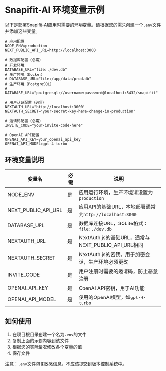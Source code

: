 # Snapifit-AI 环境变量示例

以下是部署Snapifit-AI应用时需要的环境变量。请根据您的需求创建一个`.env`文件并添加这些变量。

```
# 应用配置
NODE_ENV=production
NEXT_PUBLIC_API_URL=http://localhost:3000

# 数据库配置（必需）
# 开发环境
DATABASE_URL="file:./dev.db"
# 生产环境（Docker）
# DATABASE_URL="file:/app/data/prod.db"
# 生产环境（PostgreSQL）
# DATABASE_URL="postgresql://username:password@localhost:5432/snapifit"

# 用户认证配置（必需）
NEXTAUTH_URL="http://localhost:3000"
NEXTAUTH_SECRET="your-secret-key-here-change-in-production"

# 邀请码配置（必需）
INVITE_CODE="your-invite-code-here"

# OpenAI API配置
OPENAI_API_KEY=your_openai_api_key
OPENAI_API_MODEL=gpt-4-turbo
```

## 环境变量说明

| 变量名 | 必需 | 说明 |
|--------|------|------|
| NODE_ENV | 是 | 应用运行环境，生产环境请设置为`production` |
| NEXT_PUBLIC_API_URL | 是 | 应用API的基础URL，本地部署通常为`http://localhost:3000` |
| DATABASE_URL | 是 | 数据库连接URL，SQLite格式：`file:./dev.db` |
| NEXTAUTH_URL | 是 | NextAuth.js的基础URL，通常与NEXT_PUBLIC_API_URL相同 |
| NEXTAUTH_SECRET | 是 | NextAuth.js的密钥，用于加密会话，生产环境必须更改 |
| INVITE_CODE | 是 | 用户注册时需要的邀请码，防止恶意注册 |
| OPENAI_API_KEY | 是 | OpenAI API密钥，用于AI功能 |
| OPENAI_API_MODEL | 是 | 使用的OpenAI模型，如`gpt-4-turbo` |

## 如何使用

1. 在项目根目录创建一个名为`.env`的文件
2. 复制上面的示例内容到该文件
3. 根据您的实际情况修改各个变量的值
4. 保存文件

注意：`.env`文件包含敏感信息，不应该提交到版本控制系统中。 